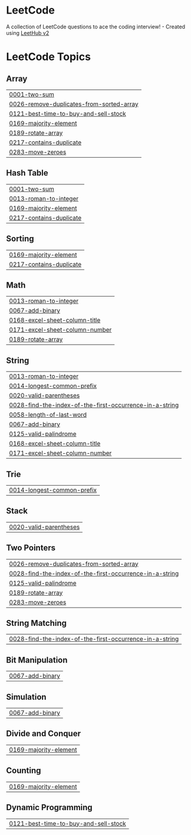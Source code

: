 # LeetCode
A collection of LeetCode questions to ace the coding interview! - Created using [LeetHub v2](https://github.com/arunbhardwaj/LeetHub-2.0)

<!---LeetCode Topics Start-->
# LeetCode Topics
## Array
|  |
| ------- |
| [0001-two-sum](https://github.com/joserafaelSH/LeetCode/tree/master/0001-two-sum) |
| [0026-remove-duplicates-from-sorted-array](https://github.com/joserafaelSH/LeetCode/tree/master/0026-remove-duplicates-from-sorted-array) |
| [0121-best-time-to-buy-and-sell-stock](https://github.com/joserafaelSH/LeetCode/tree/master/0121-best-time-to-buy-and-sell-stock) |
| [0169-majority-element](https://github.com/joserafaelSH/LeetCode/tree/master/0169-majority-element) |
| [0189-rotate-array](https://github.com/joserafaelSH/LeetCode/tree/master/0189-rotate-array) |
| [0217-contains-duplicate](https://github.com/joserafaelSH/LeetCode/tree/master/0217-contains-duplicate) |
| [0283-move-zeroes](https://github.com/joserafaelSH/LeetCode/tree/master/0283-move-zeroes) |
## Hash Table
|  |
| ------- |
| [0001-two-sum](https://github.com/joserafaelSH/LeetCode/tree/master/0001-two-sum) |
| [0013-roman-to-integer](https://github.com/joserafaelSH/LeetCode/tree/master/0013-roman-to-integer) |
| [0169-majority-element](https://github.com/joserafaelSH/LeetCode/tree/master/0169-majority-element) |
| [0217-contains-duplicate](https://github.com/joserafaelSH/LeetCode/tree/master/0217-contains-duplicate) |
## Sorting
|  |
| ------- |
| [0169-majority-element](https://github.com/joserafaelSH/LeetCode/tree/master/0169-majority-element) |
| [0217-contains-duplicate](https://github.com/joserafaelSH/LeetCode/tree/master/0217-contains-duplicate) |
## Math
|  |
| ------- |
| [0013-roman-to-integer](https://github.com/joserafaelSH/LeetCode/tree/master/0013-roman-to-integer) |
| [0067-add-binary](https://github.com/joserafaelSH/LeetCode/tree/master/0067-add-binary) |
| [0168-excel-sheet-column-title](https://github.com/joserafaelSH/LeetCode/tree/master/0168-excel-sheet-column-title) |
| [0171-excel-sheet-column-number](https://github.com/joserafaelSH/LeetCode/tree/master/0171-excel-sheet-column-number) |
| [0189-rotate-array](https://github.com/joserafaelSH/LeetCode/tree/master/0189-rotate-array) |
## String
|  |
| ------- |
| [0013-roman-to-integer](https://github.com/joserafaelSH/LeetCode/tree/master/0013-roman-to-integer) |
| [0014-longest-common-prefix](https://github.com/joserafaelSH/LeetCode/tree/master/0014-longest-common-prefix) |
| [0020-valid-parentheses](https://github.com/joserafaelSH/LeetCode/tree/master/0020-valid-parentheses) |
| [0028-find-the-index-of-the-first-occurrence-in-a-string](https://github.com/joserafaelSH/LeetCode/tree/master/0028-find-the-index-of-the-first-occurrence-in-a-string) |
| [0058-length-of-last-word](https://github.com/joserafaelSH/LeetCode/tree/master/0058-length-of-last-word) |
| [0067-add-binary](https://github.com/joserafaelSH/LeetCode/tree/master/0067-add-binary) |
| [0125-valid-palindrome](https://github.com/joserafaelSH/LeetCode/tree/master/0125-valid-palindrome) |
| [0168-excel-sheet-column-title](https://github.com/joserafaelSH/LeetCode/tree/master/0168-excel-sheet-column-title) |
| [0171-excel-sheet-column-number](https://github.com/joserafaelSH/LeetCode/tree/master/0171-excel-sheet-column-number) |
## Trie
|  |
| ------- |
| [0014-longest-common-prefix](https://github.com/joserafaelSH/LeetCode/tree/master/0014-longest-common-prefix) |
## Stack
|  |
| ------- |
| [0020-valid-parentheses](https://github.com/joserafaelSH/LeetCode/tree/master/0020-valid-parentheses) |
## Two Pointers
|  |
| ------- |
| [0026-remove-duplicates-from-sorted-array](https://github.com/joserafaelSH/LeetCode/tree/master/0026-remove-duplicates-from-sorted-array) |
| [0028-find-the-index-of-the-first-occurrence-in-a-string](https://github.com/joserafaelSH/LeetCode/tree/master/0028-find-the-index-of-the-first-occurrence-in-a-string) |
| [0125-valid-palindrome](https://github.com/joserafaelSH/LeetCode/tree/master/0125-valid-palindrome) |
| [0189-rotate-array](https://github.com/joserafaelSH/LeetCode/tree/master/0189-rotate-array) |
| [0283-move-zeroes](https://github.com/joserafaelSH/LeetCode/tree/master/0283-move-zeroes) |
## String Matching
|  |
| ------- |
| [0028-find-the-index-of-the-first-occurrence-in-a-string](https://github.com/joserafaelSH/LeetCode/tree/master/0028-find-the-index-of-the-first-occurrence-in-a-string) |
## Bit Manipulation
|  |
| ------- |
| [0067-add-binary](https://github.com/joserafaelSH/LeetCode/tree/master/0067-add-binary) |
## Simulation
|  |
| ------- |
| [0067-add-binary](https://github.com/joserafaelSH/LeetCode/tree/master/0067-add-binary) |
## Divide and Conquer
|  |
| ------- |
| [0169-majority-element](https://github.com/joserafaelSH/LeetCode/tree/master/0169-majority-element) |
## Counting
|  |
| ------- |
| [0169-majority-element](https://github.com/joserafaelSH/LeetCode/tree/master/0169-majority-element) |
## Dynamic Programming
|  |
| ------- |
| [0121-best-time-to-buy-and-sell-stock](https://github.com/joserafaelSH/LeetCode/tree/master/0121-best-time-to-buy-and-sell-stock) |
<!---LeetCode Topics End-->